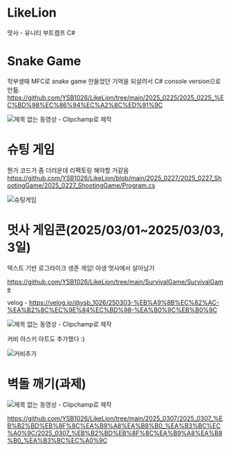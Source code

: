 # LikeLion
멋사 - 유니티 부트캠프 C#

# Snake Game
학부생때 MFC로 snake game 만들었던 기억을 되살려서 C# console version으로 만듦.
https://github.com/YSB1026/LikeLion/tree/main/2025_0225/2025_0225_%EC%BD%98%EC%86%94%EC%A2%8C%ED%91%9C


![제목 없는 동영상 - Clipchamp로 제작](https://github.com/user-attachments/assets/755776e4-1fd5-44d2-95dc-00b8b21fce4f)

# 슈팅 게임
뭔가 코드가 좀 더러운데 리팩토링 해야할 거같음
https://github.com/YSB1026/LikeLion/blob/main/2025_0227/2025_0227_ShootingGame/2025_0227_ShootingGame/Program.cs

![슈팅게임](https://github.com/user-attachments/assets/c5c299fa-ba26-4fc7-acd5-8c971eb45570)

# 멋사 게임콘(2025/03/01~2025/03/03, 3일)

텍스트 기반 로그라이크 생존 게임!
야생 멋사에서 살아남기

https://github.com/YSB1026/LikeLion/tree/main/SurvivalGame/SurvivalGame

velog - https://velog.io/@ysb_1026/250303-%EB%A9%8B%EC%82%AC-%EA%B2%8C%EC%9E%84%EC%BD%98-%EA%B0%9C%EB%B0%9C

![제목 없는 동영상 - Clipchamp로 제작](https://github.com/user-attachments/assets/8e77382d-b005-4ef6-aeac-f0908ec36ad0)

커비 아스키 아트도 추가했다 :)

![커비추가](https://github.com/user-attachments/assets/7f97a3f9-97ff-4678-b21f-70e815f3e409)

# 벽돌 깨기(과제)

![제목 없는 동영상 - Clipchamp로 제작](https://github.com/user-attachments/assets/4bb31a06-a83b-44c2-ac5d-f54079a2f77f)

https://github.com/YSB1026/LikeLion/tree/main/2025_0307/2025_0307_%EB%B2%BD%EB%8F%8C%EA%B9%A8%EA%B8%B0_%EA%B3%BC%EC%A0%9C/2025_0307_%EB%B2%BD%EB%8F%8C%EA%B9%A8%EA%B8%B0_%EA%B3%BC%EC%A0%9C

